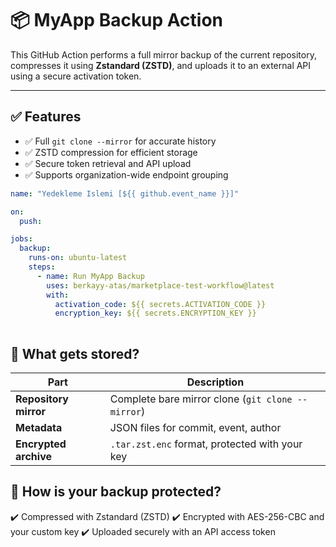 # 📦 MyApp Backup Action

This GitHub Action performs a full mirror backup of the current repository, compresses it using **Zstandard (ZSTD)**, and uploads it to an external API using a secure activation token.

---

## ✅ Features

- ✅ Full `git clone --mirror` for accurate history
- ✅ ZSTD compression for efficient storage
- ✅ Secure token retrieval and API upload
- ✅ Supports organization-wide endpoint grouping


```yaml
name: "Yedekleme Islemi [${{ github.event_name }}]"

on:
  push:

jobs:
  backup:
    runs-on: ubuntu-latest
    steps:
      - name: Run MyApp Backup
        uses: berkayy-atas/marketplace-test-workflow@latest
        with:
          activation_code: ${{ secrets.ACTIVATION_CODE }}
          encryption_key: ${{ secrets.ENCRYPTION_KEY }}
          
```

## 📁 What gets stored?

| Part                  | Description                                                        |
| --------------------- | ------------------------------------------------------------------ |
| **Repository mirror** | Complete bare mirror clone (`git clone --mirror`)                  |
| **Metadata**          | JSON files for commit, event, author                               |
| **Encrypted archive** | `.tar.zst.enc` format, protected with your key                     |

##  🔑 How is your backup protected?

✔️ Compressed with Zstandard (ZSTD)
✔️ Encrypted with AES-256-CBC and your custom key
✔️ Uploaded securely with an API access token



